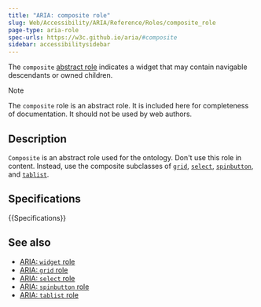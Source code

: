 ```yaml
---
title: "ARIA: composite role"
slug: Web/Accessibility/ARIA/Reference/Roles/composite_role
page-type: aria-role
spec-urls: https://w3c.github.io/aria/#composite
sidebar: accessibilitysidebar
---
```


The `composite` [abstract role](/en-US/docs/Web/Accessibility/ARIA/Reference/Roles#6._abstract_roles) indicates a widget that may contain navigable descendants or owned children.

> [!NOTE]
> The `composite` role is an abstract role. It is included here for completeness of documentation. It should not be used by web authors.

## Description

`Composite` is an abstract role used for the ontology. Don't use this role in content. Instead, use the composite subclasses of [`grid`](/en-US/docs/Web/Accessibility/ARIA/Reference/Roles/grid_role), [`select`](/en-US/docs/Web/Accessibility/ARIA/Reference/Roles/select_role), [`spinbutton`](/en-US/docs/Web/Accessibility/ARIA/Reference/Roles/spinbutton_role), and [`tablist`](/en-US/docs/Web/Accessibility/ARIA/Reference/Roles/tablist_role).

## Specifications

{{Specifications}}

## See also

- [ARIA: `widget` role](/en-US/docs/Web/Accessibility/ARIA/Reference/Roles/widget_role)
- [ARIA: `grid` role](/en-US/docs/Web/Accessibility/ARIA/Reference/Roles/grid_role)
- [ARIA: `select` role](/en-US/docs/Web/Accessibility/ARIA/Reference/Roles/select_role)
- [ARIA: `spinbutton` role](/en-US/docs/Web/Accessibility/ARIA/Reference/Roles/spinbutton_role)
- [ARIA: `tablist` role](/en-US/docs/Web/Accessibility/ARIA/Reference/Roles/tablist_role)
